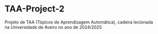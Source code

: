 # TAA-Project-2
Projeto de TAA (Tópicos de Aprendizagem Automática), cadeira lecionada na Universidade de Aveiro no ano de 2024/2025
